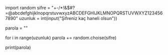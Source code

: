 import random
sifre = "+-/*!&$#?=@abcdefghijklnopqrstuvwxyzABCDEFGHIJKLMNOPQRSTUVWXYZ1234567890" 
uzunluk = int(input("Şifreniz kaç haneli olsun"))

parola = ""

for i in range(uzunluk)
    parola += random.choise(sifre)


print(parola)
